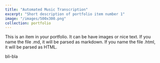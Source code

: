 ```yaml
---
title: "Automated Music Transcription"
excerpt: "Short description of portfolio item number 1"
image: "/images/500x300.png"
collection: portfolio
---
```


This is an item in your portfolio. It can be have images or nice text. If you name the file .md, it will be parsed as markdown. If you name the file .html, it will be parsed as HTML. 

bli-bla
